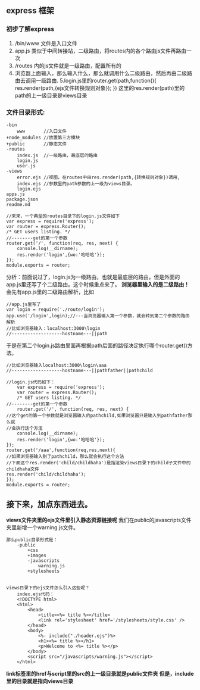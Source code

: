 ## express 框架
### 初步了解express 
  1. /bin/www 文件是入口文件
  2. app.js 类似于中间转接站，二级路由，将routes内的各个路由js文件再路由一次
  3. /routes 内的js文件就是一级路由，配置所有的
  4. 浏览器上面输入，那么输入什么，那么就调用什么二级路由，然后再由二级路由去调用一级路由.
  5.login.js里的router.get(path,function(){
 							res.render(path,{ejs文件转换规则对象});
							})
						这里的res.render(path)里的path的上一级目录是views目录

### 文件目录形式:
	-bin
		www		  //入口文件
	+node_modules //放置第三方模块
	+public 	  //静态文件
	-routes
		index.js  //一级路由，最底层的路由
		login.js
		user.js
	-views
		error.ejs //视图，在routes中由res.render(path,{转换规则对象})调用,
		index.ejs //参数里的path参数的上一级为views目录。
		login.ejs
	apps.js
	package.json
	readme.md

	//来来，一个典型的routes目录下的login.js文件如下
	var express = require('express');
	var router = express.Router();
	/* GET users listing. */
	//--------get的第一个参数
	router.get('/', function(req, res, next) {
		console.log(__dirname);
		res.render('login',{wo:'哈哈哈'});
	});
	module.exports = router;

  分析：前面说过了，login.js为一级路由，也就是最底层的路由，但是外面的app.js里还写了个二级路由。这个时候重点来了。
  		**浏览器里输入的是二级路由！**
  		会先有app.js里的二级路由解析，比如

	//app.js里写了
	var login = require('./route/login');
	app.use('/login',login);//---当浏览器输入第一个参数，就会转到第二个参数的路由解析
	//比如浏览器输入：localhost:3000\login
	//-------------------hostname---||path


于是在第二个login.js路由里面再根据path后面的路径决定执行哪个router.get()方法。

	//比如浏览器输入localhost:3000\login\aaa
	//-------------------hostname---||pathfather||pathchild

	//login.js代码如下：
		var express = require('express');
		var router = express.Router();
		/* GET users listing. */
	//--------get的第一个参数
		router.get('/', function(req, res, next) { 
	//这个get的第一个参数就是浏览器输入的pathchild,如果浏览器只是输入到pathfather那么就
	//会执行这个方法
		console.log(__dirname);
		res.render('login',{wo:'哈哈哈'});
	});
	router.get('/aaa',function(req,res,next){
	//如果浏览器输入到了pathchild，那么就会执行这个方法
	//下面这个res.render('child/childhaha')是指渲染views目录下的child子文件中的childhaha文件
	res.render('child/childhaha');
	});
	module.exports = router;

## 接下来，加点东西进去。
**views文件夹里的ejs文件里引入静态资源链接呢**
	我们在public的javascripts文件夹里新增一个warning.js文件。

	那么public目录形式是：
		-public
			+css
			+images
			-javascripts
				warning.js
			+stylesheets


	views目录下的ejs文件怎么引入这些呢？
		index.ejs代码：
		<!DOCTYPE html>
		<html>
			<head>
				<title><%= title %></title>
				<link rel='stylesheet' href='/stylesheets/style.css' />
			</head>
			<body>
				<%- include("./header.ejs")%>
				<h1><%= title %></h1>
				<p>Welcome to <%= title %></p>
			</body>
			<script src="/javascripts/warning.js"></script>
		</html>

**link标签里的href与script里的src的上一级目录就是public文件夹**
**但是，include里的目录就是指向views目录**

